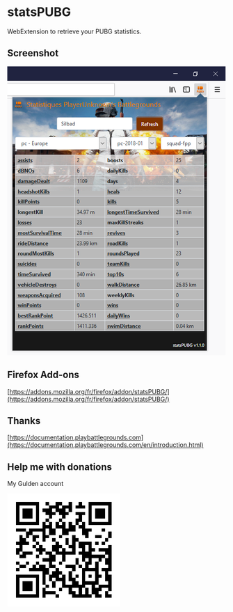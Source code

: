 # statsPUBG
WebExtension to retrieve your PUBG statistics.

## Screenshot
![statsPUBG](./screenshots/statspubg_1.1.0.png)

## Firefox Add-ons
[https://addons.mozilla.org/fr/firefox/addon/statsPUBG/](https://addons.mozilla.org/fr/firefox/addon/statsPUBG/)

## Thanks
[https://documentation.playbattlegrounds.com](https://documentation.playbattlegrounds.com/en/introduction.html)

## Help me with donations
My Gulden account

![statsPUBG](./donation/gulden_silbad.png)
